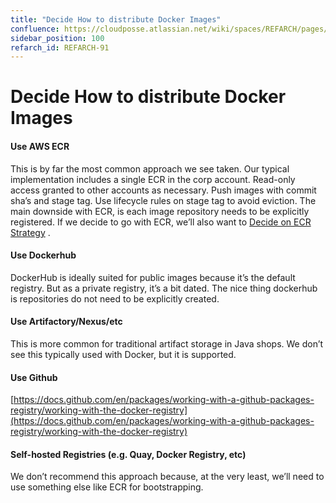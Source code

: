 ```yaml
---
title: "Decide How to distribute Docker Images"
confluence: https://cloudposse.atlassian.net/wiki/spaces/REFARCH/pages/1175847134/REFARCH-91+-+Decide+How+to+distribute+Docker+Images
sidebar_position: 100
refarch_id: REFARCH-91
---
```


# Decide How to distribute Docker Images

#### Use AWS ECR

This is by far the most common approach we see taken. Our typical implementation includes a single ECR in the corp account. Read-only access granted to other accounts as necessary. Push images with commit sha’s and stage tag. Use lifecycle rules on stage tag to avoid eviction. The main downside with ECR, is each image repository needs to be explicitly registered. If we decide to go with ECR, we’ll also want to [Decide on ECR Strategy](/reference-architecture/fundamentals/design-decisions/foundational-platform/decide-on-ecr-strategy) .

#### Use Dockerhub

DockerHub is ideally suited for public images because it’s the default registry. But as a private registry, it’s a bit dated. The nice thing dockerhub is repositories do not need to be explicitly created.

#### Use Artifactory/Nexus/etc

This is more common for traditional artifact storage in Java shops. We don’t see this typically used with Docker, but it is supported.

#### Use Github

[https://docs.github.com/en/packages/working-with-a-github-packages-registry/working-with-the-docker-registry](https://docs.github.com/en/packages/working-with-a-github-packages-registry/working-with-the-docker-registry)

#### Self-hosted Registries (e.g. Quay, Docker Registry, etc)

We don’t recommend this approach because, at the very least, we’ll need to use something else like ECR for bootstrapping.


